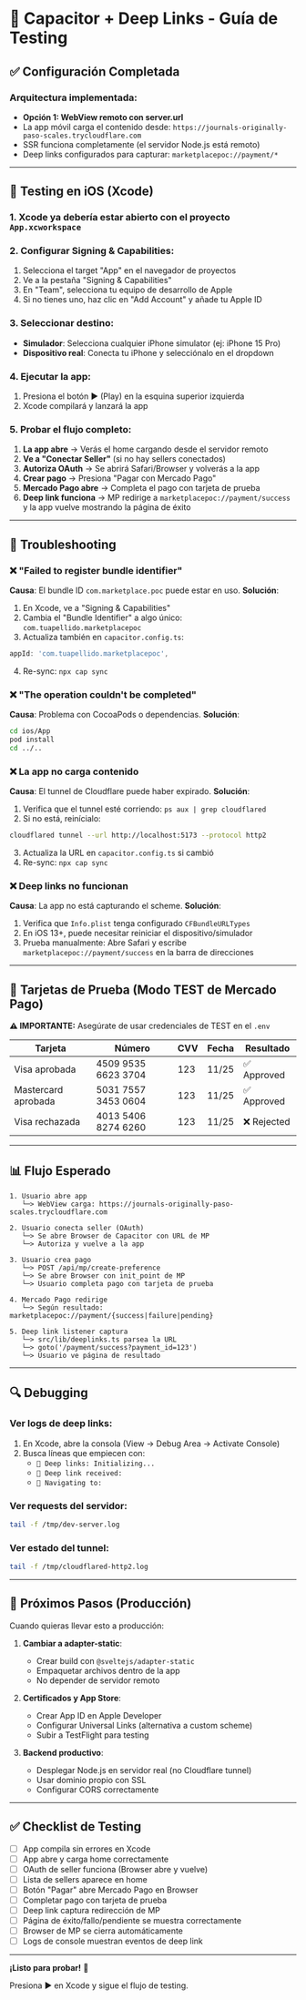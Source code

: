 # 📱 Capacitor + Deep Links - Guía de Testing

## ✅ Configuración Completada

### Arquitectura implementada:
- **Opción 1: WebView remoto con server.url**
- La app móvil carga el contenido desde: `https://journals-originally-paso-scales.trycloudflare.com`
- SSR funciona completamente (el servidor Node.js está remoto)
- Deep links configurados para capturar: `marketplacepoc://payment/*`

---

## 🔧 Testing en iOS (Xcode)

### 1. Xcode ya debería estar abierto con el proyecto `App.xcworkspace`

### 2. Configurar Signing & Capabilities:
1. Selecciona el target "App" en el navegador de proyectos
2. Ve a la pestaña "Signing & Capabilities"
3. En "Team", selecciona tu equipo de desarrollo de Apple
4. Si no tienes uno, haz clic en "Add Account" y añade tu Apple ID

### 3. Seleccionar destino:
- **Simulador**: Selecciona cualquier iPhone simulator (ej: iPhone 15 Pro)
- **Dispositivo real**: Conecta tu iPhone y selecciónalo en el dropdown

### 4. Ejecutar la app:
1. Presiona el botón ▶️ (Play) en la esquina superior izquierda
2. Xcode compilará y lanzará la app

### 5. Probar el flujo completo:
1. **La app abre** → Verás el home cargando desde el servidor remoto
2. **Ve a "Conectar Seller"** (si no hay sellers conectados)
3. **Autoriza OAuth** → Se abrirá Safari/Browser y volverás a la app
4. **Crear pago** → Presiona "Pagar con Mercado Pago"
5. **Mercado Pago abre** → Completa el pago con tarjeta de prueba
6. **Deep link funciona** → MP redirige a `marketplacepoc://payment/success` y la app vuelve mostrando la página de éxito

---

## 🐛 Troubleshooting

### ❌ "Failed to register bundle identifier"
**Causa**: El bundle ID `com.marketplace.poc` puede estar en uso.
**Solución**:
1. En Xcode, ve a "Signing & Capabilities"
2. Cambia el "Bundle Identifier" a algo único: `com.tuapellido.marketplacepoc`
3. Actualiza también en `capacitor.config.ts`:
```ts
appId: 'com.tuapellido.marketplacepoc',
```
4. Re-sync: `npx cap sync`

### ❌ "The operation couldn't be completed"
**Causa**: Problema con CocoaPods o dependencias.
**Solución**:
```bash
cd ios/App
pod install
cd ../..
```

### ❌ La app no carga contenido
**Causa**: El tunnel de Cloudflare puede haber expirado.
**Solución**:
1. Verifica que el tunnel esté corriendo: `ps aux | grep cloudflared`
2. Si no está, reinícialo:
```bash
cloudflared tunnel --url http://localhost:5173 --protocol http2
```
3. Actualiza la URL en `capacitor.config.ts` si cambió
4. Re-sync: `npx cap sync`

### ❌ Deep links no funcionan
**Causa**: La app no está capturando el scheme.
**Solución**:
1. Verifica que `Info.plist` tenga configurado `CFBundleURLTypes`
2. En iOS 13+, puede necesitar reiniciar el dispositivo/simulador
3. Prueba manualmente: Abre Safari y escribe `marketplacepoc://payment/success` en la barra de direcciones

---

## 🧪 Tarjetas de Prueba (Modo TEST de Mercado Pago)

**⚠️ IMPORTANTE:** Asegúrate de usar credenciales de TEST en el `.env`

| Tarjeta | Número | CVV | Fecha | Resultado |
|---------|---------|-----|-------|-----------|
| Visa aprobada | 4509 9535 6623 3704 | 123 | 11/25 | ✅ Approved |
| Mastercard aprobada | 5031 7557 3453 0604 | 123 | 11/25 | ✅ Approved |
| Visa rechazada | 4013 5406 8274 6260 | 123 | 11/25 | ❌ Rejected |

---

## 📊 Flujo Esperado

```
1. Usuario abre app
   └─> WebView carga: https://journals-originally-paso-scales.trycloudflare.com

2. Usuario conecta seller (OAuth)
   └─> Se abre Browser de Capacitor con URL de MP
   └─> Autoriza y vuelve a la app

3. Usuario crea pago
   └─> POST /api/mp/create-preference
   └─> Se abre Browser con init_point de MP
   └─> Usuario completa pago con tarjeta de prueba

4. Mercado Pago redirige
   └─> Según resultado: marketplacepoc://payment/{success|failure|pending}

5. Deep link listener captura
   └─> src/lib/deeplinks.ts parsea la URL
   └─> goto('/payment/success?payment_id=123')
   └─> Usuario ve página de resultado
```

---

## 🔍 Debugging

### Ver logs de deep links:
1. En Xcode, abre la consola (View → Debug Area → Activate Console)
2. Busca líneas que empiecen con:
   - `🔗 Deep links: Initializing...`
   - `🔗 Deep link received:`
   - `🔗 Navigating to:`

### Ver requests del servidor:
```bash
tail -f /tmp/dev-server.log
```

### Ver estado del tunnel:
```bash
tail -f /tmp/cloudflared-http2.log
```

---

## 🚀 Próximos Pasos (Producción)

Cuando quieras llevar esto a producción:

1. **Cambiar a adapter-static**:
   - Crear build con `@sveltejs/adapter-static`
   - Empaquetar archivos dentro de la app
   - No depender de servidor remoto

2. **Certificados y App Store**:
   - Crear App ID en Apple Developer
   - Configurar Universal Links (alternativa a custom scheme)
   - Subir a TestFlight para testing

3. **Backend productivo**:
   - Desplegar Node.js en servidor real (no Cloudflare tunnel)
   - Usar dominio propio con SSL
   - Configurar CORS correctamente

---

## ✅ Checklist de Testing

- [ ] App compila sin errores en Xcode
- [ ] App abre y carga home correctamente
- [ ] OAuth de seller funciona (Browser abre y vuelve)
- [ ] Lista de sellers aparece en home
- [ ] Botón "Pagar" abre Mercado Pago en Browser
- [ ] Completar pago con tarjeta de prueba
- [ ] Deep link captura redirección de MP
- [ ] Página de éxito/fallo/pendiente se muestra correctamente
- [ ] Browser de MP se cierra automáticamente
- [ ] Logs de console muestran eventos de deep link

---

**¡Listo para probar!** 🎉

Presiona ▶️ en Xcode y sigue el flujo de testing.
